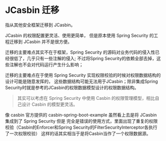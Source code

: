 # JCasbin 迁移

指从其他安全框架迁移到 JCasbin。

JCasbin 的权限配置更灵活、使用更简单，
但是原本使用 Spring Security 的工程迁移到 JCasbin 并不是很方便。 

迁移的主要难点其实不在于框架，Spring Security 的源码对业务代码的侵入性已经很低了，几乎只有一些注解的侵入;
不过将Spring Security的依赖全部去掉，这些注解也不会对代码运行产生什么影响；

迁移的主要难点在于使用 Spring Security 实现权限校验的时候对权限数据结构的设计可能是随意发挥的，
这些数据结构可能无法用于JCasbin；除非集成Spring Security时就是参考的JCasbin的权限数据模型设计的权限数据结构。

> 其实可以考虑在 Spring Security 中使用 Casbin 的权限管理模型，相比自己设计 Casbin 的模型更灵活。

像 casbin 官方提供的 casbin-spring-boot-example 虽然看上去是将 JCasbin 集成到了 Spring Security 但是
完全是错误的使用方式，里面出现了重复的权限校验（Casbin的Enforcer和Spring Security的FilterSecurityInterceptor各执行了一次权限校验）
这样的话其实相当于是将Casbin当作了一个权限数据源。
